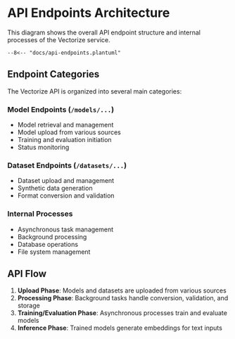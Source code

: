 # API Endpoints Architecture

This diagram shows the overall API endpoint structure and internal processes of the Vectorize service.

```plantuml
--8<-- "docs/api-endpoints.plantuml"
```

## Endpoint Categories

The Vectorize API is organized into several main categories:

### Model Endpoints (`/models/...`)

- Model retrieval and management
- Model upload from various sources
- Training and evaluation initiation
- Status monitoring

### Dataset Endpoints (`/datasets/...`)

- Dataset upload and management
- Synthetic data generation
- Format conversion and validation

### Internal Processes

- Asynchronous task management
- Background processing
- Database operations
- File system management

## API Flow

1. **Upload Phase**: Models and datasets are uploaded from various sources
2. **Processing Phase**: Background tasks handle conversion, validation, and storage
3. **Training/Evaluation Phase**: Asynchronous processes train and evaluate models
4. **Inference Phase**: Trained models generate embeddings for text inputs
